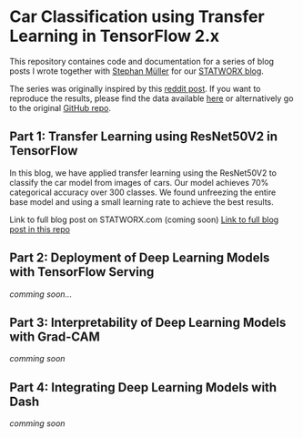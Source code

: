 # Car Classification using Transfer Learning in TensorFlow 2.x

This repository containes code and documentation for a series of blog posts I wrote together with [Stephan Müller](https://github.com/mueller-stephan) for our [STATWORX blog](https://www.statworx.com/de/blog).

The series was originally inspired by this [reddit post](https://www.reddit.com/r/MachineLearning/comments/ek5zwv/p_64000_pictures_of_cars_labeled_by_make_model/?utm_source=share&utm_medium=ios_app&utm_name=iossmf). If you want to reproduce the results, please find the data available [here](https://drive.google.com/file/d/1TQQuT60bddyeGBVfwNOk6nxYavxQdZJD/view) or alternatively go to the original [GitHub repo](https://github.com/nicolas-gervais/predicting-car-price-from-scraped-data/tree/master/picture-scraper).   

## Part 1: Transfer Learning using ResNet50V2 in TensorFlow

In this blog, we have applied transfer learning using the ResNet50V2 to classify the car model from images of cars. Our model achieves 70% categorical accuracy over 300 classes. We found unfreezing the entire base model and using a small learning rate to achieve the best results.

Link to full blog post on STATWORX.com (coming soon)
[Link to full blog post in this repo](https://github.com/fabianmax/car-classification/blob/master/blog/Transfer%20Learning%20with%20ResNet.md)

## Part 2: Deployment of Deep Learning Models with TensorFlow Serving

*comming soon...*

## Part 3: Interpretability of Deep Learning Models with Grad-CAM

*comming soon*

## Part 4: Integrating Deep Learning Models with Dash

*comming soon*
